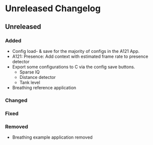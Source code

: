 # Unreleased Changelog

## Unreleased

### Added
- Config load- & save for the majority of configs in the A121 App.
- A121: Presence: Add context with estimated frame rate to presence detector
- Export some configurations to C via the config save buttons.
  + Sparse IQ
  + Distance detector
  + Tank level
- Breathing reference application

### Changed

### Fixed

### Removed
- Breathing example application removed
